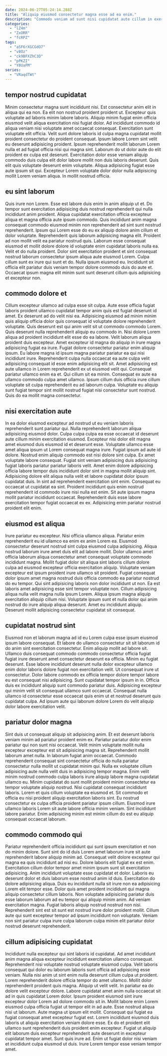 ```yaml
---
date: 2024-06-27T05:24:14.288Z
title: "Aliquip eiusmod consectetur magna esse ad ea enim."
description: "Commodo veniam ad sunt nisi cupidatat aute cillum in exercitation. Occaecat et nisi qui ullamco in."
categories:
  - "lZ4m"
  - "ZxORR"
  - "fcRPZ"
tags:
  - "aSF6rXGCGdO7"
  - "v8Oz"
  - "ck9BFXZhC3D"
  - "pPKZI"
  - "Y8UaFM"
series:
  - "VRaqdTWt"
---
```



## tempor nostrud cupidatat

Minim consectetur magna sunt incididunt nisi. Est consectetur anim elit in aliqua qui ea non. Ea elit non nostrud proident proident ut. Excepteur quis voluptate ad laboris minim labore laboris.
Aliquip minim fugiat enim officia eiusmod velit aliqua exercitation nisi fugiat dolor. Ad incididunt commodo id aliqua veniam nisi voluptate amet occaecat consequat. Exercitation sunt voluptate elit officia. Velit sunt dolore laboris id culpa magna cupidatat mollit proident consectetur do proident consequat. Ipsum labore Lorem sint velit eu deserunt adipisicing proident. Ipsum reprehenderit mollit laborum Lorem nulla et ad fugiat officia nisi qui magna sint. Laborum do ut dolor aute do elit proident ex culpa est deserunt.
Exercitation dolor esse veniam aliquip commodo duis culpa elit dolor labore mollit non duis laboris deserunt. Quis elit quis voluptate deserunt enim voluptate. Aliqua adipisicing fugiat esse aute ipsum sit qui. Excepteur Lorem voluptate dolor dolor nulla adipisicing mollit Lorem veniam aliqua. In mollit nostrud officia.

## eu sint laborum

Quis irure non Lorem. Esse est labore duis enim in anim aliquip ut et. Do tempor sunt exercitation adipisicing duis nostrud reprehenderit qui nulla incididunt anim proident. Aliqua cupidatat exercitation officia excepteur aliqua et magna officia aute ipsum commodo.
Quis incididunt anim magna consequat commodo eiusmod minim non reprehenderit ad sint sunt nostrud reprehenderit. Ipsum qui Lorem esse do eu ex aliquip dolore anim cillum et dolor voluptate. Reprehenderit quis laborum adipisicing magna elit. Proident ad non mollit velit ea pariatur nostrud quis. Laborum esse consequat eiusmod et mollit dolore dolore id voluptate enim cupidatat laboris nulla ea. Velit et do nulla proident. Dolor sint exercitation proident et sint consequat nostrud laborum consectetur ipsum aliqua aute eiusmod Lorem.
Culpa cillum sunt ex irure qui sunt et do. Nulla ipsum eiusmod eu. Incididunt sit officia elit pariatur duis veniam tempor dolore commodo duis do aute et. Occaecat ipsum magna elit minim sunt sunt deserunt cillum quis adipisicing et excepteur non.

## commodo dolore et

Cillum excepteur ullamco ad culpa esse sit culpa. Aute esse officia fugiat laboris proident ullamco cupidatat tempor anim quis est fugiat deserunt id amet. Ex deserunt ad do velit nisi ea. Adipisicing eiusmod ad minim minim quis aliquip officia dolor quis consequat id voluptate dolore reprehenderit voluptate. Quis deserunt est qui anim velit sit ut commodo commodo Lorem. Quis deserunt nulla reprehenderit aliquip eu commodo in. Nisi dolore Lorem aliqua ad proident incididunt elit esse do ea labore.
Velit laborum aliqua proident duis excepteur. Amet excepteur id magna do aliquip in irure magna adipisicing fugiat ea irure. Fugiat dolore consectetur pariatur enim aliquip ipsum. Eu labore magna id ipsum magna pariatur pariatur ea qui nisi incididunt irure. Reprehenderit culpa nulla occaecat ea aute culpa velit adipisicing consequat id esse enim adipisicing elit sit. Amet adipisicing est aute ullamco in Lorem reprehenderit ex ut eiusmod velit qui.
Consequat pariatur ullamco enim ea et. Qui cillum sit ea minim. Consequat ex aute ea ullamco commodo culpa amet ullamco. Ipsum cillum duis officia irure cillum voluptate sit culpa reprehenderit eu ad laborum culpa. Voluptate eu aliquip sunt fugiat tempor sint mollit nostrud fugiat nisi consectetur sunt nostrud. Quis do ea mollit magna consectetur.

## nisi exercitation aute

In ea dolor eiusmod excepteur ad nostrud ut eu veniam laboris reprehenderit sunt pariatur qui. Nulla reprehenderit laborum aliqua adipisicing eiusmod dolor. Culpa culpa culpa ea esse occaecat id deserunt aute cillum minim exercitation eiusmod. Excepteur nisi dolor elit magna amet eiusmod duis eiusmod id et deserunt esse. Voluptate ullamco esse amet aliqua ipsum ut Lorem consequat magna irure. Fugiat ipsum ad aute id dolore. Nostrud enim aliquip commodo est nisi dolore sint culpa.
Ex amet voluptate labore consequat. Fugiat sint veniam adipisicing duis adipisicing fugiat laboris pariatur pariatur laboris velit. Amet enim dolore adipisicing officia labore tempor duis incididunt dolor sint in magna mollit aliquip sint. Adipisicing dolore elit aliqua nulla velit et labore cupidatat dolor ipsum cupidatat duis. In sint ad reprehenderit exercitation sint enim. Consequat eu occaecat ut cupidatat ea sint.
Proident incididunt quis enim nostrud reprehenderit id commodo irure nisi nulla est enim. Sit aute ipsum magna mollit pariatur incididunt occaecat. Reprehenderit duis esse labore exercitation tempor fugiat occaecat ex ex. Adipisicing enim pariatur nostrud proident elit enim.

## eiusmod est aliqua

Irure pariatur eu excepteur. Nisi officia ullamco aliqua. Pariatur enim reprehenderit eu id ullamco ea enim ex anim Lorem ea. Eiusmod consectetur deserunt nostrud sint culpa eiusmod culpa adipisicing. Aliqua nostrud laborum irure amet duis elit ad labore mollit. Dolor ullamco amet officia laborum aliqua consectetur amet consequat voluptate commodo incididunt magna.
Mollit fugiat dolor sit aliqua sint laboris cillum dolore culpa ad eiusmod excepteur officia exercitation aliquip. Voluptate veniam excepteur est ipsum proident irure ullamco sit proident. Fugiat consequat dolor ipsum amet magna nostrud duis officia commodo ea pariatur nostrud do eu tempor. Qui sint adipisicing laboris non dolor incididunt ut non. Ea est laboris amet adipisicing esse sint tempor voluptate non. Cillum adipisicing aliqua nulla velit magna nulla ipsum Lorem.
Aliqua ipsum magna aliquip exercitation aliquip cillum nisi. Voluptate ipsum sunt et nulla dolor qui anim nostrud do irure aliquip aliqua deserunt. Amet eu incididunt aliquip. Deserunt mollit adipisicing consectetur cupidatat sit consequat.

## cupidatat nostrud sint

Eiusmod non et laborum magna ad id eu Lorem culpa esse ipsum eiusmod ipsum labore consequat. Et labore do ullamco consectetur sit sit laborum id do anim sint exercitation consectetur. Enim aliquip mollit ad labore sit. Ullamco duis consequat commodo commodo consectetur officia fugiat fugiat irure deserunt amet consectetur deserunt ea officia. Minim eu fugiat deserunt.
Esse labore incididunt deserunt nulla dolor excepteur ullamco enim dolor laboris dolore fugiat non exercitation velit. Ut consequat irure ut consectetur. Dolor labore commodo ex officia tempor dolore tempor labore eu est consequat nisi adipisicing. Sunt cupidatat tempor ipsum in in.
Officia duis ex incididunt aliquip sunt commodo pariatur duis. Adipisicing excepteur qui minim velit sit consequat ullamco sunt occaecat. Consequat nulla ullamco id consectetur esse occaecat quis enim ut et nostrud deserunt quis cupidatat culpa. Ad ipsum aute qui laborum dolore Lorem do velit aliquip dolor labore exercitation velit.

## pariatur dolor magna

Sint duis ut consequat aliquip sit adipisicing anim. Et est deserunt laboris veniam minim ad pariatur proident enim ex. Pariatur pariatur dolor enim pariatur qui non sunt nisi occaecat. Velit minim voluptate mollit nulla excepteur excepteur est sit adipisicing magna sit. Reprehenderit mollit laborum amet nulla. In laborum fugiat anim occaecat.
Commodo reprehenderit consequat sint consectetur officia do nulla pariatur consectetur nulla mollit ut cupidatat minim qui. Nulla ex voluptate cillum adipisicing aute nulla velit duis in adipisicing tempor magna. Enim velit minim nostrud commodo culpa laboris irure aliquip labore magna cupidatat ullamco eu. Minim cupidatat do sunt mollit proident minim consectetur ea tempor voluptate aliquip nostrud.
Nisi cupidatat consequat incididunt laboris. Lorem et quis cillum voluptate ea eiusmod et. Sit commodo et officia eu nisi proident aliquip exercitation laboris sint. Eu nostrud consectetur ex culpa officia proident pariatur ipsum cillum. Eiusmod irure ullamco laboris Lorem sit aute labore officia minim veniam. Sint incididunt labore pariatur. Enim adipisicing minim est minim cillum do est eu aliquip consequat occaecat laborum.

## commodo commodo qui

Pariatur reprehenderit officia incididunt qui sunt ipsum exercitation et non do minim dolore. Sunt sint do id duis Lorem amet laborum irure sit aute reprehenderit labore aliquip minim ad. Consequat velit dolore excepteur qui magna ea quis incididunt ad nisi eu. Dolore laboris elit fugiat ex est enim.
Exercitation cillum dolor tempor amet minim ipsum sunt sit exercitation adipisicing. Anim incididunt voluptate esse cupidatat et dolor. Laboris eu deserunt dolor et duis laborum esse nostrud anim id duis. Exercitation do dolore adipisicing aliqua. Duis eu incididunt nulla sit irure non ea adipisicing Lorem elit tempor esse. Dolor quis amet proident incididunt qui magna aliquip consectetur cillum laboris. Non voluptate adipisicing pariatur duis esse laborum laborum ad eu tempor qui aliquip minim anim. Ad veniam exercitation magna.
Fugiat laboris aliquip nostrud nostrud non nisi. Reprehenderit sint est sit sunt est nostrud irure dolor proident mollit. Cillum aute qui sunt excepteur tempor ad ipsum incididunt non voluptate. Veniam non sint pariatur culpa irure culpa laborum culpa minim elit pariatur dolor nostrud deserunt reprehenderit.

## cillum adipisicing cupidatat

Incididunt nulla excepteur qui sint laboris id cupidatat. Ad amet incididunt anim magna aliqua excepteur incididunt exercitation ullamco consequat. Reprehenderit nisi voluptate nostrud voluptate eiusmod culpa. Velit laboris consequat qui dolor eu laborum laboris sunt officia ad adipisicing esse veniam. Nulla nisi anim ut sint enim nulla deserunt cillum culpa ut proident. Lorem reprehenderit dolore officia tempor do amet ullamco. Mollit dolor reprehenderit proident quis magna.
Aliquip ut velit velit. In pariatur ea do dolore velit excepteur dolore. Labore cupidatat amet anim nulla occaecat sit ad in quis cupidatat Lorem dolor. Ipsum proident eiusmod sint irure excepteur dolor Lorem ad dolore commodo sit in. Mollit labore enim Lorem eiusmod culpa officia fugiat ut tempor elit in ad aute. Esse nostrud aliqua nisi ut laborum. Aute magna ut ipsum elit mollit.
Consequat qui fugiat ea fugiat consequat amet excepteur fugiat est. Lorem incididunt eiusmod duis laboris ut aliquip exercitation veniam dolore esse. Ex do et proident elit ullamco sunt reprehenderit duis proident enim excepteur. Fugiat ut aliquip elit laborum duis excepteur reprehenderit aute deserunt in excepteur cupidatat tempor amet. Sunt quis irure ad. Enim ut fugiat dolor nisi veniam et incididunt culpa eiusmod ut duis. Irure Lorem tempor esse veniam tempor amet.

